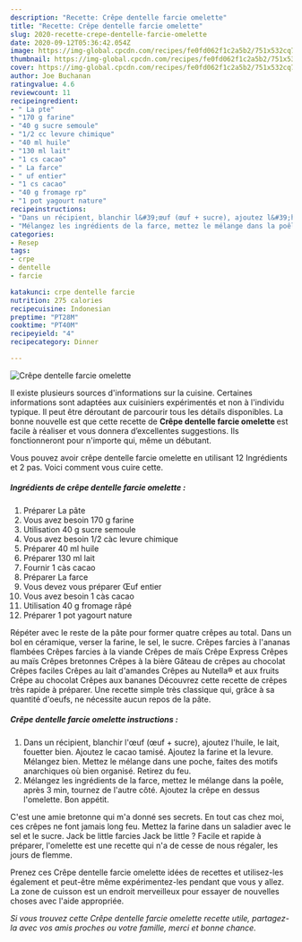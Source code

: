 ```yaml
---
description: "Recette: Crêpe dentelle farcie omelette"
title: "Recette: Crêpe dentelle farcie omelette"
slug: 2020-recette-crepe-dentelle-farcie-omelette
date: 2020-09-12T05:36:42.054Z
image: https://img-global.cpcdn.com/recipes/fe0fd062f1c2a5b2/751x532cq70/crepe-dentelle-farcie-omelette-photo-principale-de-la-recette.jpg
thumbnail: https://img-global.cpcdn.com/recipes/fe0fd062f1c2a5b2/751x532cq70/crepe-dentelle-farcie-omelette-photo-principale-de-la-recette.jpg
cover: https://img-global.cpcdn.com/recipes/fe0fd062f1c2a5b2/751x532cq70/crepe-dentelle-farcie-omelette-photo-principale-de-la-recette.jpg
author: Joe Buchanan
ratingvalue: 4.6
reviewcount: 11
recipeingredient:
- " La pte"
- "170 g farine"
- "40 g sucre semoule"
- "1/2 cc levure chimique"
- "40 ml huile"
- "130 ml lait"
- "1 cs cacao"
- " La farce"
- " uf entier"
- "1 cs cacao"
- "40 g fromage rp"
- "1 pot yagourt nature"
recipeinstructions:
- "Dans un récipient, blanchir l&#39;œuf (œuf + sucre), ajoutez l&#39;huile, le lait, fouetter bien. Ajoutez le cacao tamisé. Ajoutez la farine et la levure. Mélangez bien. Mettez le mélange dans une poche, faites des motifs anarchiques où bien organisé. Retirez du feu."
- "Mélangez les ingrédients de la farce, mettez le mélange dans la poêle, après 3 min, tournez de l&#39;autre côté. Ajoutez la crêpe en dessus l&#39;omelette. Bon appétit."
categories:
- Resep
tags:
- crpe
- dentelle
- farcie

katakunci: crpe dentelle farcie 
nutrition: 275 calories
recipecuisine: Indonesian
preptime: "PT28M"
cooktime: "PT40M"
recipeyield: "4"
recipecategory: Dinner

---
```



![Crêpe dentelle farcie omelette](https://img-global.cpcdn.com/recipes/fe0fd062f1c2a5b2/751x532cq70/crepe-dentelle-farcie-omelette-photo-principale-de-la-recette.jpg)

Il existe plusieurs sources d'informations sur la cuisine. Certaines informations sont adaptées aux cuisiniers expérimentés et non à l'individu typique. Il peut être déroutant de parcourir tous les détails disponibles. La bonne nouvelle est que cette recette de <strong> Crêpe dentelle farcie omelette </strong> est facile à réaliser et vous donnera d’excellentes suggestions. Ils fonctionneront pour n'importe qui, même un débutant.

<!--inarticleads1-->

Vous pouvez avoir crêpe dentelle farcie omelette en utilisant 12 Ingrédients et 2 pas. Voici comment vous cuire cette.

##### Ingrédients de crêpe dentelle farcie omelette :

1. Préparer  La pâte
1. Vous avez besoin 170 g farine
1. Utilisation 40 g sucre semoule
1. Vous avez besoin 1/2 càc levure chimique
1. Préparer 40 ml huile
1. Préparer 130 ml lait
1. Fournir 1 càs cacao
1. Préparer  La farce
1. Vous devez vous préparer  Œuf entier
1. Vous avez besoin 1 càs cacao
1. Utilisation 40 g fromage râpé
1. Préparer 1 pot yagourt nature


Répéter avec le reste de la pâte pour former quatre crêpes au total. Dans un bol en céramique, verser la farine, le sel, le sucre. Crêpes farcies à l&#39;ananas flambées Crêpes farcies à la viande Crêpes de maïs Crêpe Express Crêpes au maïs Crêpes bretonnes Crêpes à la bière Gâteau de crêpes au chocolat Crêpes faciles Crêpes au lait d&#39;amandes Crêpes au Nutella® et aux fruits Crêpe au chocolat Crêpes aux bananes Découvrez cette recette de crêpes très rapide à préparer. Une recette simple très classique qui, grâce à sa quantité d&#39;oeufs, ne nécessite aucun repos de la pâte. 

<!--inarticleads2-->

##### Crêpe dentelle farcie omelette instructions :

1. Dans un récipient, blanchir l&#39;œuf (œuf + sucre), ajoutez l&#39;huile, le lait, fouetter bien. Ajoutez le cacao tamisé. Ajoutez la farine et la levure. Mélangez bien. Mettez le mélange dans une poche, faites des motifs anarchiques où bien organisé. Retirez du feu.
1. Mélangez les ingrédients de la farce, mettez le mélange dans la poêle, après 3 min, tournez de l&#39;autre côté. Ajoutez la crêpe en dessus l&#39;omelette. Bon appétit.


C&#39;est une amie bretonne qui m&#39;a donné ses secrets. En tout cas chez moi, ces crêpes ne font jamais long feu. Mettez la farine dans un saladier avec le sel et le sucre. Jack be little farcies Jack be little ? Facile et rapide à préparer, l&#39;omelette est une recette qui n&#39;a de cesse de nous régaler, les jours de flemme. 

<!--inarticleads1-->

<p>
Prenez ces Crêpe dentelle farcie omelette idées de recettes et utilisez-les également et peut-être même expérimentez-les pendant que vous y allez. La zone de cuisson est un endroit merveilleux pour essayer de nouvelles choses avec l'aide appropriée.
</p>

<p>
<i>Si vous trouvez cette Crêpe dentelle farcie omelette recette utile, partagez-la avec vos amis proches ou votre famille, merci et bonne chance.</i>
</p>
